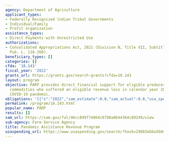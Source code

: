 ```yaml
---
agency: Department of Agriculture
applicant_types:
- Federally Recognized lndian Tribal Governments
- Individual/Family
- Profit organization
assistance_types:
- Direct Payments with Unrestricted Use
authorizations:
- Consolidated Appropriations Act, 2021 (Division N, Title VII, Subtitle B, Sec. 751,
  Pub. L. 116-260).
beneficiary_types: []
categories: []
cfda: '10.143'
fiscal_year: '2022'
grants_url: https://grants.gov/search-grants?cfda=10.143
layout: program
objective: PARP provides direct financial support for eligible producers of agricultural
  commodities who suffered an eligible revenue loss in calendar year 2020 due to the
  COVID-19 pandemic.
obligations: '[{"x":"2022","sam_estimate":0.0,"sam_actual":0.0,"usa_spending_actual":0.0},{"x":"2023","sam_estimate":250000000.0,"sam_actual":0.0,"usa_spending_actual":45000.0},{"x":"2024","sam_estimate":0.0,"sam_actual":0.0,"usa_spending_actual":185874288.49}]'
permalink: /program/10.143.html
popular_name: PARP
results: []
sam_url: https://sam.gov/fal/46cc899f74064c0798a0644364c89249/view
sub-agency: Farm Service Agency
title: Pandemic Assistance Revenue Program
usaspending_url: https://www.usaspending.gov/search/?hash=29883ebba560d492b46cfd790dcdfc89
---
```

